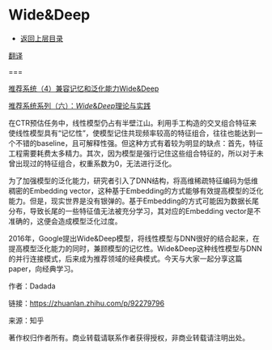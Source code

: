 # Wide&Deep

* [返回上层目录](deep-learning.md)



[翻译](https://docs.wps.cn/view/l/sQrIlK6wZ?f=101)



===

[推荐系统（4）兼容记忆和泛化能力Wide&Deep](https://zhuanlan.zhihu.com/p/187434679)

[推荐系统系列（六）：*Wide*&*Deep*理论与实践](https://zhuanlan.zhihu.com/p/92279796)

在CTR预估任务中，线性模型仍占有半壁江山。利用手工构造的交叉组合特征来使线性模型具有“记忆性”，使模型记住共现频率较高的特征组合，往往也能达到一个不错的baseline，且可解释性强。但这种方式有着较为明显的缺点：首先，特征工程需要耗费太多精力。其次，因为模型是强行记住这些组合特征的，所以对于未曾出现过的特征组合，权重系数为0，无法进行泛化。

为了加强模型的泛化能力，研究者引入了DNN结构，将高维稀疏特征编码为低维稠密的Embedding vector，这种基于Embedding的方式能够有效提高模型的泛化能力。但是，现实世界是没有银弹的。基于Embedding的方式可能因为数据长尾分布，导致长尾的一些特征值无法被充分学习，其对应的Embedding vector是不准确的，这便会造成模型泛化过度。

2016年，Google提出Wide&Deep模型，将线性模型与DNN很好的结合起来，在提高模型泛化能力的同时，兼顾模型的记忆性。Wide&Deep这种线性模型与DNN的并行连接模式，后来成为推荐领域的经典模式。今天与大家一起分享这篇paper，向经典学习。

作者：Dadada

链接：https://zhuanlan.zhihu.com/p/92279796

来源：知乎

著作权归作者所有。商业转载请联系作者获得授权，非商业转载请注明出处。







